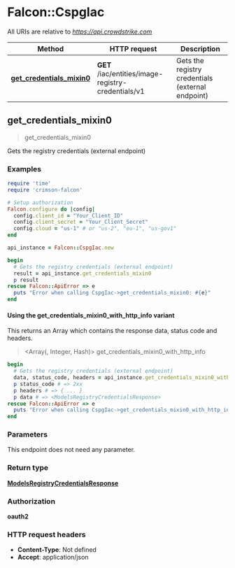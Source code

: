 # Falcon::CspgIac

All URIs are relative to *https://api.crowdstrike.com*

| Method | HTTP request | Description |
| ------ | ------------ | ----------- |
| [**get_credentials_mixin0**](CspgIac.md#get_credentials_mixin0) | **GET** /iac/entities/image-registry-credentials/v1 | Gets the registry credentials (external endpoint) |


## get_credentials_mixin0

> <ModelsRegistryCredentialsResponse> get_credentials_mixin0

Gets the registry credentials (external endpoint)

### Examples

```ruby
require 'time'
require 'crimson-falcon'

# Setup authorization
Falcon.configure do |config|
  config.client_id = "Your_Client_ID"
  config.client_secret = "Your_Client_Secret"
  config.cloud = "us-1" # or "us-2", "eu-1", "us-gov1"
end

api_instance = Falcon::CspgIac.new

begin
  # Gets the registry credentials (external endpoint)
  result = api_instance.get_credentials_mixin0
  p result
rescue Falcon::ApiError => e
  puts "Error when calling CspgIac->get_credentials_mixin0: #{e}"
end
```

#### Using the get_credentials_mixin0_with_http_info variant

This returns an Array which contains the response data, status code and headers.

> <Array(<ModelsRegistryCredentialsResponse>, Integer, Hash)> get_credentials_mixin0_with_http_info

```ruby
begin
  # Gets the registry credentials (external endpoint)
  data, status_code, headers = api_instance.get_credentials_mixin0_with_http_info
  p status_code # => 2xx
  p headers # => { ... }
  p data # => <ModelsRegistryCredentialsResponse>
rescue Falcon::ApiError => e
  puts "Error when calling CspgIac->get_credentials_mixin0_with_http_info: #{e}"
end
```

### Parameters

This endpoint does not need any parameter.

### Return type

[**ModelsRegistryCredentialsResponse**](ModelsRegistryCredentialsResponse.md)

### Authorization

**oauth2**

### HTTP request headers

- **Content-Type**: Not defined
- **Accept**: application/json

